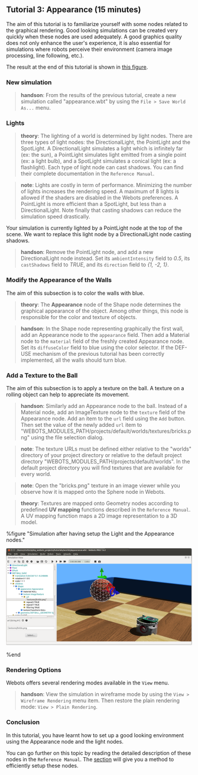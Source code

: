 ## Tutorial 3: Appearance (15 minutes)

The aim of this tutorial is to familiarize yourself with some nodes related to
the graphical rendering. Good looking simulations can be created very quickly
when these nodes are used adequately. A good graphics quality does not only
enhance the user's experience, it is also essential for simulations where robots
perceive their environment (camera image processing, line following, etc.).

The result at the end of this tutorial is shown in [this
figure](#simulation-after-having-setup-the-light-and-the-appearance-nodes).

### New simulation

> **handson**:
From the results of the previous tutorial, create a new simulation called
"appearance.wbt" by using the `File > Save World As...` menu.

### Lights

> **theory**:
The lighting of a world is determined by light nodes. There are three types of
light nodes: the DirectionalLight, the PointLight and the SpotLight. A
DirectionalLight simulates a light which is infinitely far (ex: the sun), a
PointLight simulates light emitted from a single point (ex: a light bulb), and a
SpotLight simulates a conical light (ex: a flashlight). Each type of light node
can cast shadows. You can find their complete documentation in the `Reference
Manual`.

<!-- -->

> **note**:
Lights are costly in term of performance. Minimizing the number of lights
increases the rendering speed. A maximum of 8 lights is allowed if the shaders
are disabled in the Webots preferences. A PointLight is more efficient than a
SpotLight, but less than a DirectionalLight. Note finally that casting shadows
can reduce the simulation speed drastically.

Your simulation is currently lighted by a PointLight node at the top of the
scene. We want to replace this light node by a DirectionalLight node casting
shadows.

> **handson**:
Remove the PointLight node, and add a new DirectionalLight node instead. Set its
`ambientIntensity` field to *0.5*, its `castShadows` field to *TRUE*, and its
`direction` field to *{1, -2, 1}*.

### Modify the Appearance of the Walls

The aim of this subsection is to color the walls with blue.

> **theory**:
The **Appearance** node of the Shape node determines the graphical appearance of
the object. Among other things, this node is responsible for the color and
texture of objects.

<!-- -->

> **handson**:
In the Shape node representing graphically the first wall, add an Appearance
node to the `appearance` field. Then add a Material node to the `material` field
of the freshly created Appearance node. Set its `diffuseColor` field to blue
using the color selector. If the DEF-USE mechanism of the previous tutorial has
been correctly implemented, all the walls should turn blue.

### Add a Texture to the Ball

The aim of this subsection is to apply a texture on the ball. A texture on a
rolling object can help to appreciate its movement.

> **handson**:
Similarly add an Appearance node to the ball. Instead of a Material node, add an
ImageTexture node to the `texture` field of the Appearance node. Add an item to
the `url` field using the `Add` button. Then set the value of the newly added
`url` item to
"WEBOTS\_MODULES\_PATH/projects/default/worlds/textures/bricks.png" using the
file selection dialog.

<!-- -->

> **note**:
The texture URLs must be defined either relative to the "worlds" directory of
your project directory or relative to the default project directory
"WEBOTS\_MODULES\_PATH/projects/default/worlds". In the default project
directory you will find textures that are available for every world.

<!-- -->

> **note**:
Open the "bricks.png" texture in an image viewer while you observe how it is
mapped onto the Sphere node in Webots.

<!-- -->

> **theory**:
Textures are mapped onto Geometry nodes according to predefined **UV mapping**
functions described in the `Reference Manual`. A UV mapping function maps a 2D
image representation to a 3D model.

%figure "Simulation after having setup the Light and the Appearance nodes."

![Simulation after having setup the Light and the Appearance nodes.](png/tutorial_appearance.png)

%end

### Rendering Options

Webots offers several rendering modes available in the `View` menu.

> **handson**:
View the simulation in wireframe mode by using the `View > Wireframe Rendering`
menu item. Then restore the plain rendering mode: `View > Plain Rendering`.

### Conclusion

In this tutorial, you have learnt how to set up a good looking environment using
the Appearance node and the light nodes.

You can go further on this topic by reading the detailed description of these
nodes in the `Reference Manual`. The
[section](modeling.md#how-to-get-a-realisitc-and-efficient-rendering) will give
you a method to efficiently setup these nodes.

